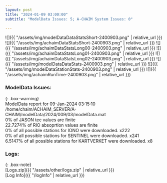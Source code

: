 ```yaml
---
layout: post
title: "2024-01-09 03:00:00"
subtitle: "ModelData Issues: 5; A-CHAIM System Issues: 0"

---
```


![]({{ "/assets/img/modelDataDataStatsShort-2400903.png" | relative_url }})
![]({{ "/assets/img/achaimDataStatsShort-2400903.png" | relative_url }})
![]({{ "/assets/img/achaimDataStatsLong00-2400903.png" | relative_url }})
![]({{ "/assets/img/achaimDataStatsLong01-2400903.png" | relative_url }})
![]({{ "/assets/img/achaimDataStatsLong02-2400903.png" | relative_url }})
![]({{ "/assets/img/modelDataDataStats-2400903.png" | relative_url }})
![]({{ "/assets/img/modelDataStationStats-2400903.png" | relative_url }})
![]({{ "/assets/img/achaimRunTime-2400903.png" | relative_url }})


### ModelData Issues:  
  
{: .box-warning}  
 ModelData report for 09-Jan-2024 03:15:10   
 /home/chaim/ACHAIM_SERVER/A-CHAIM/modelData/2024/009/03/modelData.mat   
 0% of JASON tec values are finite   
 22.7274% of RIO absoprtion values are finite   
 0% of all possible stations for IONO were downloaded. x222   
 0% of all possible stations for SENTINEL were downloaded. x241   
 6.5147% of all possible stations for KARTVERKET were downloaded. x8   
  


### Logs:  
  
{: .box-note}  
[Logs.zip]({{ "/assets/other/logs.zip" | relative_url }})  
[Log Info]({{ "/logInfo" | relative_url }})  
